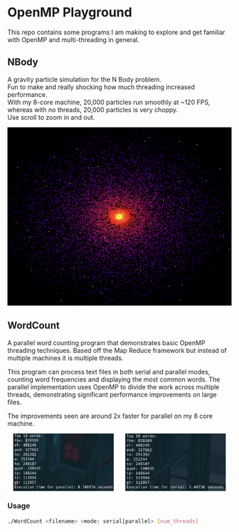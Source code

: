 # OpenMP Playground

This repo contains some programs I am making to explore and get familiar with OpenMP and multi-threading in general.

## NBody

A gravity particle simulation for the N Body problem.  
Fun to make and really shocking how much threading increased performance.  
With my 8-core machine, 20,000 particles run smoothly at ~120 FPS, whereas with no threads, 20,000 particles is very choppy.  
Use scroll to zoom in and out.  

<img src="Images/NBody.png" width="600" height="400">

## WordCount

A parallel word counting program that demonstrates basic OpenMP threading techniques. Based off the Map Reduce framework but instead of multiple machines it is multiple threads.

This program can process text files in both serial and parallel modes, counting word frequencies and displaying the most common words. The parallel implementation uses OpenMP to divide the work across multiple threads, demonstrating significant performance improvements on large files.

The improvements seen are around 2x faster for parallel on my 8 core machine.

<div style="display: flex; justify-content: space-around;">
    <img src="Images/WordCount_Parallel.png" width="45%" alt="WordCount Parallel">
    <img src="Images/WordCount_Serial.png" width="45%" alt="WordCount Serial">
</div>

### Usage

```bash
./WordCount <filename> <mode: serial|parallel> [num_threads]
```
